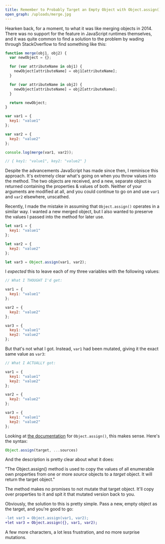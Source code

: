 ```yaml
---
title: Remember to Probably Target an Empty Object with Object.assign()
open_graph: /uploads/merge.jpg
---
```

Hearken back, for a moment, to what it was like merging objects in 2014. There was no support for the feature in JavaScript runtimes themselves, and it was quite common to find a solution to the problem by wading through StackOverflow to find something like this: 

```js
function merge(obj1, obj2) {
  var newObject = {};

  for (var attributeName in obj1) {
    newObject[attributeName] = obj1[attributeName];
  }

  for (var attributeName in obj2) {
    newObject[attributeName] = obj2[attributeName];
  }

  return newObject;
}
```

```js
var var1 = {
  key1: "value1"
};

var var2 = {
  key2: "value2"
};

console.log(merge(var1, var2));

// { key1: "value1", key2: "value2" }
```

Despite the advancements JavaScript has made since then, I reminisce this approach. It's extremely clear what's going on when you throw values into the method. The two objects are received, and a new, separate object is returned containing the properties & values of both. Neither of your arguments are modified at all, and you could continue to go on and use `var1` and `var2` elsewhere, unscathed. 

Recently, I made the mistake in assuming that `Object.assign()` operates in a similar way. I wanted a new merged object, but I also wanted to preserve the values I passed into the method for later use. 

```js
let var1 = {
  key1: "value1"
};

let var2 = {
  key2: "value2"
};

let var3 = Object.assign(var1, var2);
```

I *expected* this to leave each of my three variables with the following values:

```js
// What I THOUGHT I'd get:

var1 = {
  key1: "value1"
};

var2 = {
  key2: "value2"
};

var3 = {
  key1: "value1"
  key2: "value2"
};
```

But that's not what I got. Instead, `var1` had been mutated, giving it the exact same value as `var3`: 

```js
// What I ACTUALLY got:

var1 = {
  key1: "value1"
  key2: "value2"
};

var2 = {
  key2: "value2"
};

var3 = {
  key1: "value1"
  key2: "value2"
};
```

Looking at [the documentation](https://developer.mozilla.org/en-US/docs/Web/JavaScript/Reference/Global_Objects/Object/assign) for `Object.assign()`, this makes sense. Here's the syntax:

```js
Object.assign(target, ...sources)
```

And the description is pretty clear about what it does:

"The Object.assign() method is used to copy the values of all enumerable own properties from one or more *source* objects to a *target* object. It will return the target object."

The method makes no promises to not mutate that target object. It'll copy over properties to it and spit it that mutated version back to you. 

Obviously, the solution to this is pretty simple. Pass a new, empty object as the target, and you're good to go:

```diff
-let var3 = Object.assign(var1, var2);
+let var3 = Object.assign({}, var1, var2);
```

A few more characters, a lot less frustration, and no more surprise mutations.
